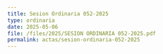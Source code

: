 ```yaml
---
title: Sesion Ordinaria 052-2025
type: ordinaria
date: 2025-05-06
file: /files/2025/SESION ORDINARIA 052-2025.pdf
permalink: actas/sesion-ordinaria-052-2025
---
```

